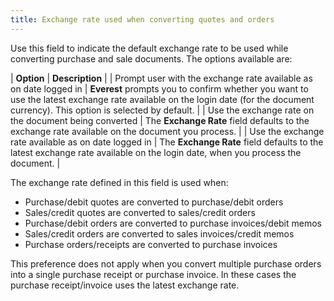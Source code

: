 ```yaml
---
title: Exchange rate used when converting quotes and orders
---
```



Use this field to indicate the default exchange rate to be used while  converting purchase and sale documents. The options available are:


| **Option** | **Description** |
| Prompt user with the exchange rate available as on date logged in | **Everest** prompts you to confirm  whether you want to use the latest exchange rate available on the login  date (for the document currency). This option is selected by default. |
| Use the exchange rate on the document being converted | The **Exchange Rate** field defaults  to the exchange rate available on the document you process. |
| Use the exchange rate available as on date logged in | The **Exchange Rate** field defaults  to the latest exchange rate available on the login date, when you process  the document. |



The exchange rate defined in this field is used when:

- Purchase/debit  quotes are converted to purchase/debit orders
- Sales/credit  quotes are converted to sales/credit orders
- Purchase/debit  orders are converted to purchase invoices/debit memos
- Sales/credit  orders are converted to sales invoices/credit memos
- Purchase orders/receipts  are converted to purchase invoices



This preference does not apply when you convert multiple  purchase orders into a single purchase receipt or purchase invoice. In  these cases the purchase receipt/invoice uses the latest exchange rate.
